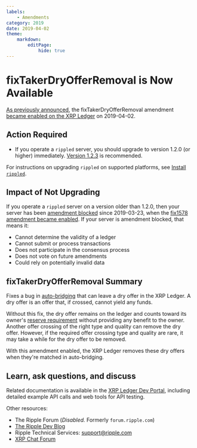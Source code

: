 ```yaml
---
labels:
    - Amendments
category: 2019
date: 2019-04-02
theme:
    markdown:
        editPage:
            hide: true
---
```

# fixTakerDryOfferRemoval is Now Available

[As previously announced](./fix1578-expected.md), the fixTakerDryOfferRemoval amendment [became enabled on the XRP Ledger](https://xrpcharts.ripple.com/#/transactions/C42335E95F1BD2009A2C090EA57BD7FB026AD285B4B85BE15F669BA4F70D11AF) on 2019-04-02.

## Action Required

- If you operate a `rippled` server, you should upgrade to version 1.2.0 (or higher) immediately. [Version 1.2.3](https://developers.ripple.com/blog/2019/rippled-1.2.3.html) is recommended.

For instructions on upgrading `rippled` on supported platforms, see [Install `rippled`](https://developers.ripple.com/install-rippled.html).


## Impact of Not Upgrading

If you operate a `rippled` server on a version older than 1.2.0, then your server has been [amendment blocked](https://developers.ripple.com/amendments.html#amendment-blocked) since 2019-03-23, when the [fix1578 amendment became enabled](https://developers.ripple.com/blog/2019/fix1578-enabled.html). If your server is amendment blocked, that means it:

* Cannot determine the validity of a ledger
* Cannot submit or process transactions
* Does not participate in the consensus process
* Does not vote on future amendments
* Could rely on potentially invalid data


## fixTakerDryOfferRemoval Summary

Fixes a bug in [auto-bridging](http://developers.ripple.com/autobridging.html) that can leave a dry offer in the XRP Ledger. A dry offer is an offer that, if crossed, cannot yield any funds.

Without this fix, the dry offer remains on the ledger and counts toward its owner's [reserve requirement](http://developers.ripple.com/reserves.html#owner-reserves) without providing any benefit to the owner. Another offer crossing of the right type and quality can remove the dry offer. However, if the required offer crossing type and quality are rare, it may take a while for the dry offer to be removed.

With this amendment enabled, the XRP Ledger removes these dry offers when they're matched in auto-bridging.


## Learn, ask questions, and discuss

Related documentation is available in the [XRP Ledger Dev Portal](https://developers.ripple.com/), including detailed example API calls and web tools for API testing.

Other resources:

* The Ripple Forum (_Disabled._ Formerly `forum.ripple.com`)
* [The Ripple Dev Blog](https://developers.ripple.com/blog/)
* Ripple Technical Services: <support@ripple.com>
* [XRP Chat Forum](http://www.xrpchat.com/)

